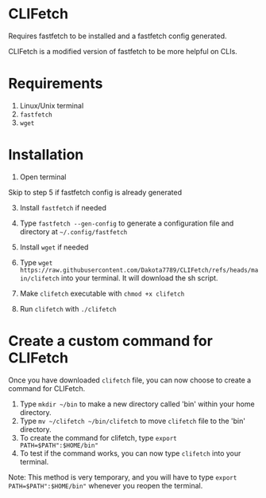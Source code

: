 # CLIFetch
Requires fastfetch to be installed and a fastfetch config generated.

CLIFetch is a modified version of fastfetch to be more helpful on CLIs.

# Requirements
1. Linux/Unix terminal
2. `fastfetch`
3. `wget`

# Installation
1. Open terminal

Skip to step 5 if fastfetch config is already generated

3. Install `fastfetch` if needed
4. Type `fastfetch --gen-config` to generate a configuration file and directory at `~/.config/fastfetch`

5. Install `wget` if needed
6. Type `wget https://raw.githubusercontent.com/Dakota7789/CLIFetch/refs/heads/main/clifetch` into your terminal. It will download the sh script.
7. Make `clifetch` executable with `chmod +x clifetch`
8. Run `clifetch` with `./clifetch`

# Create a custom command for CLIFetch
Once you have downloaded `clifetch` file, you can now choose to create a command for CLIFetch.
1. Type `mkdir ~/bin` to make a new directory called 'bin' within your home directory.
2. Type `mv ~/clifetch ~/bin/clifetch` to move `clifetch` file to the 'bin' directory.
3. To create the command for clifetch, type `export PATH=$PATH":$HOME/bin"`
4. To test if the command works, you can now type `clifetch` into your terminal.

Note: This method is very temporary, and you will have to type `export PATH=$PATH":$HOME/bin"` whenever you reopen the terminal.
